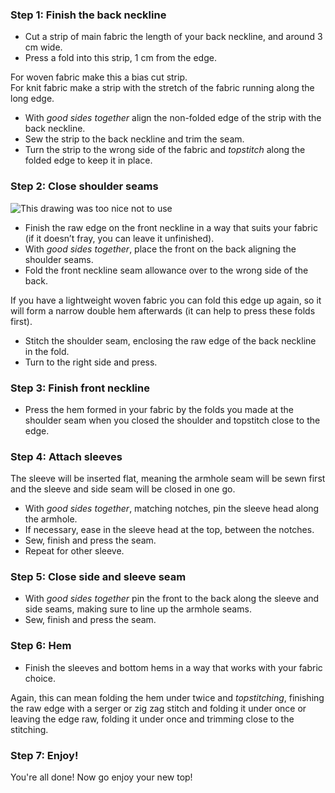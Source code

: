 ### Step 1: Finish the back neckline

- Cut a strip of main fabric the length of your back neckline, and around 3 cm wide.
- Press a fold into this strip, 1 cm from the edge.

<Tip>

For woven fabric make this a bias cut strip.\
For knit fabric make a strip with the stretch of the fabric running along the long edge.

</Tip>

- With _good sides together_ align the non-folded edge of the strip with the back neckline.
- Sew the strip to the back neckline and trim the seam.
- Turn the strip to the wrong side of the fabric and _topstitch_ along the folded edge to keep it in place.

### Step 2: Close shoulder seams

![This drawing was too nice not to use](neckline.jpg)

- Finish the raw edge on the front neckline in a way that suits your fabric (if it doesn’t fray, you can leave it unfinished).
- With _good sides together_, place the front on the back aligning the shoulder seams.
- Fold the front neckline seam allowance over to the wrong side of the back.

<Note>

If you have a lightweight woven fabric you can fold this edge up again, so it will form a narrow double hem afterwards (it can help to press these folds first).

</Note>

- Stitch the shoulder seam, enclosing the raw edge of the back neckline in the fold.
- Turn to the right side and press.

### Step 3: Finish front neckline

- Press the hem formed in your fabric by the folds you made at the shoulder seam when you closed the shoulder and topstitch close to the edge.

### Step 4: Attach sleeves

The sleeve will be inserted flat, meaning the armhole seam will be sewn first and the sleeve and side seam will be closed in one go.

- With _good sides together_, matching notches, pin the sleeve head along the armhole.
- If necessary, ease in the sleeve head at the top, between the notches.
- Sew, finish and press the seam.
- Repeat for other sleeve.

### Step 5: Close side and sleeve seam

- With _good sides together_ pin the front to the back along the sleeve and side seams, making sure to line up the armhole seams.
- Sew, finish and press the seam.

### Step 6: Hem

- Finish the sleeves and bottom hems in a way that works with your fabric choice.

<Note>

Again, this can mean folding the hem under twice and _topstitching_, finishing the raw edge with a serger
or zig zag stitch and folding it under once or leaving the edge raw, folding it under once and
trimming close to the stitching.

</Note>

### Step 7: Enjoy!

You're all done! Now go enjoy your new top!
